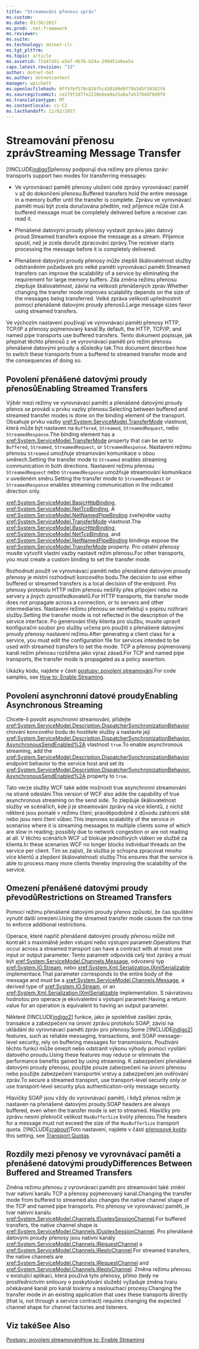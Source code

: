 ```yaml
---
title: "Streamování přenosu zpráv"
ms.custom: 
ms.date: 03/30/2017
ms.prod: .net-framework
ms.reviewer: 
ms.suite: 
ms.technology: dotnet-clr
ms.tgt_pltfrm: 
ms.topic: article
ms.assetid: 72a47a51-e5e7-4b76-b24a-299d51e0ae5a
caps.latest.revision: "13"
author: dotnet-bot
ms.author: dotnetcontent
manager: wpickett
ms.openlocfilehash: 0ff5fbf570c826f5c430109d9f79b3d5f39382f6
ms.sourcegitcommit: ce279f2d7fe2220e6ea0a25a8a7a5370ddf8d9f0
ms.translationtype: MT
ms.contentlocale: cs-CZ
ms.lasthandoff: 12/02/2017
---
```

# <a name="streaming-message-transfer"></a><span data-ttu-id="6a8ca-102">Streamování přenosu zpráv</span><span class="sxs-lookup"><span data-stu-id="6a8ca-102">Streaming Message Transfer</span></span>
[!INCLUDE[indigo1](../../../../includes/indigo1-md.md)]<span data-ttu-id="6a8ca-103">přenosy podporují dva režimy pro přenos zpráv:</span><span class="sxs-lookup"><span data-stu-id="6a8ca-103"> transports support two modes for transferring messages:</span></span>  
  
-   <span data-ttu-id="6a8ca-104">Ve vyrovnávací paměti přenosy uložení celé zprávy vyrovnávací paměť v až do dokončení přenosu.</span><span class="sxs-lookup"><span data-stu-id="6a8ca-104">Buffered transfers hold the entire message in a memory buffer until the transfer is complete.</span></span> <span data-ttu-id="6a8ca-105">Zprávu ve vyrovnávací paměti musí být zcela doručována předtím, než příjemce může číst.</span><span class="sxs-lookup"><span data-stu-id="6a8ca-105">A buffered message must be completely delivered before a receiver can read it.</span></span>  
  
-   <span data-ttu-id="6a8ca-106">Přenášené datovými proudy přenosy vystavit zprávu jako datový proud.</span><span class="sxs-lookup"><span data-stu-id="6a8ca-106">Streamed transfers expose the message as a stream.</span></span> <span data-ttu-id="6a8ca-107">Příjemce spustí, než je zcela doručit zpracování zprávy.</span><span class="sxs-lookup"><span data-stu-id="6a8ca-107">The receiver starts processing the message before it is completely delivered.</span></span>  
  
-   <span data-ttu-id="6a8ca-108">Přenášené datovými proudy přenosy může zlepšit škálovatelnost služby odstraněním požadavek pro velké paměti vyrovnávací paměti.</span><span class="sxs-lookup"><span data-stu-id="6a8ca-108">Streamed transfers can improve the scalability of a service by eliminating the requirement for large memory buffers.</span></span> <span data-ttu-id="6a8ca-109">Zda změna režimu přenosu zlepšuje škálovatelnost, závisí na velikosti přenášených zpráv.</span><span class="sxs-lookup"><span data-stu-id="6a8ca-109">Whether changing the transfer mode improves scalability depends on the size of the messages being transferred.</span></span> <span data-ttu-id="6a8ca-110">Velké zpráva velikosti upřednostnit pomocí přenášené datovými proudy přenosů.</span><span class="sxs-lookup"><span data-stu-id="6a8ca-110">Large message sizes favor using streamed transfers.</span></span>  
  
 <span data-ttu-id="6a8ca-111">Ve výchozím nastavení používají ve vyrovnávací paměti přenosy HTTP, TCP/IP a přenosy pojmenovaný kanál.</span><span class="sxs-lookup"><span data-stu-id="6a8ca-111">By default, the HTTP, TCP/IP, and named pipe transports use buffered transfers.</span></span> <span data-ttu-id="6a8ca-112">Tento dokument popisuje, jak přepínat těchto přenosů z ve vyrovnávací paměti pro režim přenosu přenášené datovými proudy a důsledky tak.</span><span class="sxs-lookup"><span data-stu-id="6a8ca-112">This document describes how to switch these transports from a buffered to streamed transfer mode and the consequences of doing so.</span></span>  
  
## <a name="enabling-streamed-transfers"></a><span data-ttu-id="6a8ca-113">Povolení přenášené datovými proudy přenosů</span><span class="sxs-lookup"><span data-stu-id="6a8ca-113">Enabling Streamed Transfers</span></span>  
 <span data-ttu-id="6a8ca-114">Výběr mezi režimy ve vyrovnávací paměti a přenášené datovými proudy přenos se provádí u prvku vazby přenosu.</span><span class="sxs-lookup"><span data-stu-id="6a8ca-114">Selecting between buffered and streamed transfer modes is done on the binding element of the transport.</span></span> <span data-ttu-id="6a8ca-115">Obsahuje prvku vazby <xref:System.ServiceModel.TransferMode> vlastnost, která může být nastaven na `Buffered`, `Streamed`, `StreamedRequest`, nebo `StreamedResponse`.</span><span class="sxs-lookup"><span data-stu-id="6a8ca-115">The binding element has a <xref:System.ServiceModel.TransferMode> property that can be set to `Buffered`, `Streamed`, `StreamedRequest`, or `StreamedResponse`.</span></span> <span data-ttu-id="6a8ca-116">Nastavení režimu přenosu `Streamed` umožňuje streamování komunikace v obou směrech.</span><span class="sxs-lookup"><span data-stu-id="6a8ca-116">Setting the transfer mode to `Streamed` enables streaming communication in both directions.</span></span> <span data-ttu-id="6a8ca-117">Nastavení režimu přenosu `StreamedRequest` nebo `StreamedResponse` umožňuje streamování komunikace v uvedeném směru.</span><span class="sxs-lookup"><span data-stu-id="6a8ca-117">Setting the transfer mode to `StreamedRequest` or `StreamedResponse` enables streaming communication in the indicated direction only.</span></span>  
  
 <span data-ttu-id="6a8ca-118"><xref:System.ServiceModel.BasicHttpBinding>, <xref:System.ServiceModel.NetTcpBinding>, A <xref:System.ServiceModel.NetNamedPipeBinding> zveřejněte vazby <xref:System.ServiceModel.TransferMode> vlastnost.</span><span class="sxs-lookup"><span data-stu-id="6a8ca-118">The <xref:System.ServiceModel.BasicHttpBinding>, <xref:System.ServiceModel.NetTcpBinding>, and <xref:System.ServiceModel.NetNamedPipeBinding> bindings expose the <xref:System.ServiceModel.TransferMode> property.</span></span> <span data-ttu-id="6a8ca-119">Pro ostatní přenosy musíte vytvořit vlastní vazby nastavit režim přenosu.</span><span class="sxs-lookup"><span data-stu-id="6a8ca-119">For other transports, you must create a custom binding to set the transfer mode.</span></span>  
  
 <span data-ttu-id="6a8ca-120">Rozhodnutí použít ve vyrovnávací paměti nebo přenášené datovými proudy přenosy je místní rozhodnutí koncového bodu.</span><span class="sxs-lookup"><span data-stu-id="6a8ca-120">The decision to use either buffered or streamed transfers is a local decision of the endpoint.</span></span> <span data-ttu-id="6a8ca-121">Pro přenosy protokolu HTTP režim přenosu nešířily přes připojení nebo na servery a jiných zprostředkovatelů.</span><span class="sxs-lookup"><span data-stu-id="6a8ca-121">For HTTP transports, the transfer mode does not propagate across a connection, or to servers and other intermediaries.</span></span> <span data-ttu-id="6a8ca-122">Nastavení režimu přenosu se nereflektují v popisu rozhraní služby.</span><span class="sxs-lookup"><span data-stu-id="6a8ca-122">Setting the transfer mode is not reflected in the description of the service interface.</span></span> <span data-ttu-id="6a8ca-123">Po generování třídy klienta pro službu, musíte upravit konfigurační soubor pro služby určena pro použití s přenášené datovými proudy přenosy nastavení režimu.</span><span class="sxs-lookup"><span data-stu-id="6a8ca-123">After generating a client class for a service, you must edit the configuration file for services intended to be used with streamed transfers to set the mode.</span></span> <span data-ttu-id="6a8ca-124">TCP a přenosy pojmenovaný kanál režim přenosu rozšířena jako výraz zásad.</span><span class="sxs-lookup"><span data-stu-id="6a8ca-124">For TCP and named pipe transports, the transfer mode is propagated as a policy assertion.</span></span>  
  
 <span data-ttu-id="6a8ca-125">Ukázky kódu, najdete v části [postupy: povolení streamování](../../../../docs/framework/wcf/feature-details/how-to-enable-streaming.md).</span><span class="sxs-lookup"><span data-stu-id="6a8ca-125">For code samples, see [How to: Enable Streaming](../../../../docs/framework/wcf/feature-details/how-to-enable-streaming.md).</span></span>  
  
## <a name="enabling-asynchronous-streaming"></a><span data-ttu-id="6a8ca-126">Povolení asynchronní datové proudy</span><span class="sxs-lookup"><span data-stu-id="6a8ca-126">Enabling Asynchronous Streaming</span></span>  
 <span data-ttu-id="6a8ca-127">Chcete-li povolit asynchronní streamování, přidejte <xref:System.ServiceModel.Description.DispatcherSynchronizationBehavior> chování koncového bodu do hostitele služby a nastavte její <xref:System.ServiceModel.Description.DispatcherSynchronizationBehavior.AsynchronousSendEnabled%2A> vlastnost `true`.</span><span class="sxs-lookup"><span data-stu-id="6a8ca-127">To enable asynchronous streaming, add the  <xref:System.ServiceModel.Description.DispatcherSynchronizationBehavior> endpoint behavior to the service host and set its <xref:System.ServiceModel.Description.DispatcherSynchronizationBehavior.AsynchronousSendEnabled%2A> property to `true`.</span></span>  
  
 <span data-ttu-id="6a8ca-128">Tato verze služby WCF také adde možnosti true asynchronní streamování na straně odeslání.</span><span class="sxs-lookup"><span data-stu-id="6a8ca-128">This version of WCF also adde the capability of true asynchronous streaming on the send side.</span></span> <span data-ttu-id="6a8ca-129">To zlepšuje škálovatelnost služby ve scénářích, kde ji je streamování zprávy na více klientů, z nichž některé jsou pomalé v režimu čtení; pravděpodobně z důvodu zahlcení sítě nebo jsou není čtení vůbec.</span><span class="sxs-lookup"><span data-stu-id="6a8ca-129">This improves scalability of the service in scenarios where it is streaming messages to multiple clients some of which are slow in reading; possibly due to network congestion or are not reading at all.</span></span> <span data-ttu-id="6a8ca-130">V těchto scénářích WCF už blokuje jednotlivých vláken ve službě za klienta.</span><span class="sxs-lookup"><span data-stu-id="6a8ca-130">In these scenarios WCF no longer blocks individual threads on the service per client.</span></span> <span data-ttu-id="6a8ca-131">Tím se zajistí, že služba je schopna zpracovat mnoho více klientů a zlepšení škálovatelnosti služby.</span><span class="sxs-lookup"><span data-stu-id="6a8ca-131">This ensures that the service is able to process many more clients thereby improving the scalability of the service.</span></span>  
  
## <a name="restrictions-on-streamed-transfers"></a><span data-ttu-id="6a8ca-132">Omezení přenášené datovými proudy převodů</span><span class="sxs-lookup"><span data-stu-id="6a8ca-132">Restrictions on Streamed Transfers</span></span>  
 <span data-ttu-id="6a8ca-133">Pomocí režimu přenášené datovými proudy přenos způsobí, že čas spuštění vynutit další omezení.</span><span class="sxs-lookup"><span data-stu-id="6a8ca-133">Using the streamed transfer mode causes the run time to enforce additional restrictions.</span></span>  
  
 <span data-ttu-id="6a8ca-134">Operace, které napříč přenášené datovými proudy přenosu může mít kontrakt s maximálně jeden vstupní nebo výstupní parametr.</span><span class="sxs-lookup"><span data-stu-id="6a8ca-134">Operations that occur across a streamed transport can have a contract with at most one input or output parameter.</span></span> <span data-ttu-id="6a8ca-135">Tento parametr odpovídá celý text zprávy a musí být <xref:System.ServiceModel.Channels.Message>, odvozený typ <xref:System.IO.Stream>, nebo <xref:System.Xml.Serialization.IXmlSerializable> implementace.</span><span class="sxs-lookup"><span data-stu-id="6a8ca-135">That parameter corresponds to the entire body of the message and must be a <xref:System.ServiceModel.Channels.Message>, a derived type of <xref:System.IO.Stream>, or an <xref:System.Xml.Serialization.IXmlSerializable> implementation.</span></span> <span data-ttu-id="6a8ca-136">S návratovou hodnotou pro operace je ekvivalentní s výstupní parametr.</span><span class="sxs-lookup"><span data-stu-id="6a8ca-136">Having a return value for an operation is equivalent to having an output parameter.</span></span>  
  
 <span data-ttu-id="6a8ca-137">Některé [!INCLUDE[indigo2](../../../../includes/indigo2-md.md)] funkce, jako je spolehlivé zasílání zpráv, transakce a zabezpečení na úrovni zprávu protokolu SOAP, závisí na ukládání do vyrovnávací paměti zpráv pro přenosy.</span><span class="sxs-lookup"><span data-stu-id="6a8ca-137">Some [!INCLUDE[indigo2](../../../../includes/indigo2-md.md)] features, such as reliable messaging, transactions, and SOAP message-level security, rely on buffering messages for transmissions.</span></span> <span data-ttu-id="6a8ca-138">Používání těchto funkcí může omezit nebo odstranit výkonu výhody pomocí vysílání datového proudu.</span><span class="sxs-lookup"><span data-stu-id="6a8ca-138">Using these features may reduce or eliminate the performance benefits gained by using streaming.</span></span> <span data-ttu-id="6a8ca-139">K zabezpečení přenášené datovými proudy přenosu, použijte pouze zabezpečení na úrovni přenosu nebo použijte zabezpečení transportní vrstvy a zabezpečení jen ověřování zpráv.</span><span class="sxs-lookup"><span data-stu-id="6a8ca-139">To secure a streamed transport, use transport-level security only or use transport-level security plus authentication-only message security.</span></span>  
  
 <span data-ttu-id="6a8ca-140">Hlavičky SOAP jsou vždy do vyrovnávací paměti, i když přenos režim je nastaven na přenášené datovými proudy.</span><span class="sxs-lookup"><span data-stu-id="6a8ca-140">SOAP headers are always buffered, even when the transfer mode is set to streamed.</span></span> <span data-ttu-id="6a8ca-141">Hlavičky pro zprávu nesmí překročit velikost `MaxBufferSize` kvóty přenosu.</span><span class="sxs-lookup"><span data-stu-id="6a8ca-141">The headers for a message must not exceed the size of the `MaxBufferSize` transport quota.</span></span> [!INCLUDE[crabout](../../../../includes/crabout-md.md)]<span data-ttu-id="6a8ca-142">Toto nastavení, najdete v části [přenosové kvóty](../../../../docs/framework/wcf/feature-details/transport-quotas.md).</span><span class="sxs-lookup"><span data-stu-id="6a8ca-142"> this setting, see [Transport Quotas](../../../../docs/framework/wcf/feature-details/transport-quotas.md).</span></span>  
  
## <a name="differences-between-buffered-and-streamed-transfers"></a><span data-ttu-id="6a8ca-143">Rozdíly mezi přenosy ve vyrovnávací paměti a přenášené datovými proudy</span><span class="sxs-lookup"><span data-stu-id="6a8ca-143">Differences Between Buffered and Streamed Transfers</span></span>  
 <span data-ttu-id="6a8ca-144">Změna režimu přenosu z vyrovnávací paměti pro streamování také změní tvar nativní kanálu TCP a přenosy pojmenovaný kanál.</span><span class="sxs-lookup"><span data-stu-id="6a8ca-144">Changing the transfer mode from buffered to streamed also changes the native channel shape of the TCP and named pipe transports.</span></span> <span data-ttu-id="6a8ca-145">Pro přenosy ve vyrovnávací paměti, je tvar nativní kanálu <xref:System.ServiceModel.Channels.IDuplexSessionChannel>.</span><span class="sxs-lookup"><span data-stu-id="6a8ca-145">For buffered transfers, the native channel shape is <xref:System.ServiceModel.Channels.IDuplexSessionChannel>.</span></span> <span data-ttu-id="6a8ca-146">Pro přenášené datovými proudy přenosy jsou nativní kanály <xref:System.ServiceModel.Channels.IRequestChannel> a <xref:System.ServiceModel.Channels.IReplyChannel>.</span><span class="sxs-lookup"><span data-stu-id="6a8ca-146">For streamed transfers, the native channels are <xref:System.ServiceModel.Channels.IRequestChannel> and <xref:System.ServiceModel.Channels.IReplyChannel>.</span></span> <span data-ttu-id="6a8ca-147">Změna režimu přenosu v existující aplikaci, která používá tyto přenosy, přímo (tedy ne prostřednictvím smlouvy o poskytování služeb) vyžaduje změna tvaru očekávané kanál pro kanál továrny a naslouchací procesy.</span><span class="sxs-lookup"><span data-stu-id="6a8ca-147">Changing the transfer mode in an existing application that uses these transports directly (that is, not through a service contract) requires changing the expected channel shape for channel factories and listeners.</span></span>  
  
## <a name="see-also"></a><span data-ttu-id="6a8ca-148">Viz také</span><span class="sxs-lookup"><span data-stu-id="6a8ca-148">See Also</span></span>  
 [<span data-ttu-id="6a8ca-149">Postupy: povolení streamování</span><span class="sxs-lookup"><span data-stu-id="6a8ca-149">How to: Enable Streaming</span></span>](../../../../docs/framework/wcf/feature-details/how-to-enable-streaming.md)
